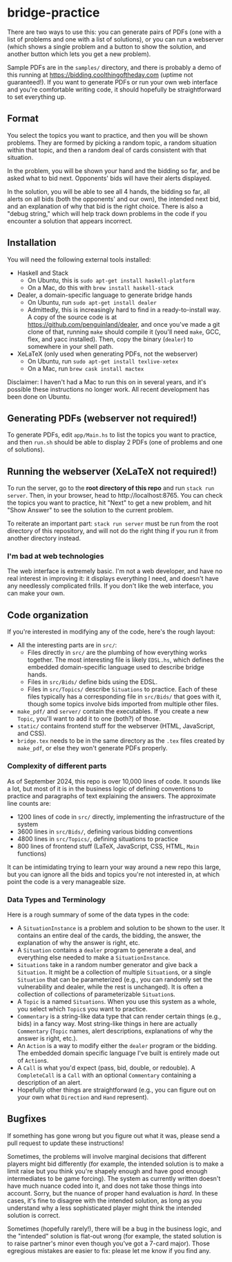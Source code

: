 # bridge-practice

There are two ways to use this: you can generate pairs of PDFs (one with a list
of problems and one with a list of solutions), or you can run a webserver (which
shows a single problem and a button to show the solution, and another button
which lets you get a new problem).

Sample PDFs are in the `samples/` directory, and there is probably a demo of
this running at https://bidding.coolthingoftheday.com (uptime not guaranteed!).
If you want to generate PDFs or run your own web interface and you're
comfortable writing code, it should hopefully be straightforward to set
everything up.

## Format

You select the topics you want to practice, and then you will be shown problems.
They are formed by picking a random topic, a random situation within that topic,
and then a random deal of cards consistent with that situation.

In the problem, you will be shown your hand and the bidding so far, and be asked
what to bid next. Opponents' bids will have their alerts displayed.

In the solution, you will be able to see all 4 hands, the bidding so far, all
alerts on all bids (both the opponents' and our own), the intended next bid, and
an explanation of why that bid is the right choice. There is also a "debug
string," which will help track down problems in the code if you encounter a
solution that appears incorrect.

## Installation

You will need the following external tools installed:
- Haskell and Stack
  - On Ubuntu, this is `sudo apt-get install haskell-platform`
  - On a Mac, do this with `brew install haskell-stack`
- Dealer, a domain-specific language to generate bridge hands
  - On Ubuntu, run `sudo apt-get install dealer`
  - Admittedly, this is increasingly hard to find in a ready-to-install way. A
    copy of the source code is at https://github.com/penguinland/dealer, and
    once you've made a git clone of that, running `make` should compile it
    (you'll need `make`, GCC, flex, and yacc installed). Then, copy the binary
    (`dealer`) to somewhere in your shell path.
- XeLaTeX (only used when generating PDFs, not the webserver)
  - On Ubuntu, run `sudo apt-get install texlive-xetex`
  - On a Mac, run `brew cask install mactex`

Disclaimer: I haven't had a Mac to run this on in several years, and it's
possible these instructions no longer work. All recent development has been done
on Ubuntu.

## Generating PDFs (webserver not required!)

To generate PDFs, edit `app/Main.hs` to list the topics you want to practice,
and then `run.sh` should be able to display 2 PDFs (one of problems and one of
solutions).

## Running the webserver (XeLaTeX not required!)

To run the server, go to the **root directory of this repo** and run `stack run
server`. Then, in your browser, head to http://localhost:8765. You can check
the topics you want to practice, hit "Next" to get a new problem, and hit "Show
Answer" to see the solution to the current problem.

To reiterate an important part: `stack run server` must be run from the root
directory of this repository, and will not do the right thing if you run it from
another directory instead.

### I'm bad at web technologies

The web interface is extremely basic. I'm not a web developer, and have no real
interest in improving it: it displays everything I need, and doesn't have any
needlessly complicated frills. If you don't like the web interface, you can make
your own.

## Code organization

If you're interested in modifying any of the code, here's the rough layout:
- All the interesting parts are in `src/`:
  - Files directly in `src/` are the plumbing of how everything works together.
    The most interesting file is likely `EDSL.hs`, which defines the embedded
    domain-specific language used to describe bridge hands.
  - Files in `src/Bids/` define bids using the EDSL.
  - Files in `src/Topics/` describe `Situations` to practice. Each of these
    files typically has a corresponding file in `src/Bids/` that goes with it,
    though some topics involve bids imported from multiple other files.
- `make_pdf/` and `server/` contain the executables. If you create a new
  `Topic`, you'll want to add it to one (both?) of those.
- `static/` contains frontend stuff for the webserver (HTML, JavaScript, and
  CSS).
- `bridge.tex` needs to be in the same directory as the `.tex` files created by
  `make_pdf`, or else they won't generate PDFs properly.

### Complexity of different parts

As of September 2024, this repo is over 10,000 lines of code. It sounds like a
lot, but most of it is in the business logic of defining conventions to practice
and paragraphs of text explaining the answers. The approximate line counts are:
- 1200 lines of code in `src/` directly, implementing the infrastructure of the
  system
- 3600 lines in `src/Bids/`, defining various bidding conventions
- 4800 lines in `src/Topics/`, defining situations to practice
- 800 lines of frontend stuff (LaTeX, JavaScript, CSS, HTML, `Main` functions)

It can be intimidating trying to learn your way around a new repo this large,
but you can ignore all the bids and topics you're not interested in, at which
point the code is a very manageable size.

### Data Types and Terminology

Here is a rough summary of some of the data types in the code:
- A `SituationInstance` is a problem and solution to be shown to the user. It
  contains an entire deal of the cards, the bidding, the answer, the explanation
  of why the answer is right, etc.
- A `Situation` contains a `dealer` program to generate a deal, and everything
  else needed to make a `SituationInstance`.
- `Situations` take in a random number generator and give back a `Situation`.
  It might be a collection of multiple `Situation`s, or a single `Situation`
  that can be parameterized (e.g., you can randomly set the vulnerability and
  dealer, while the rest is unchanged). It is often a collection of collections
  of parameterizable `Situation`s.
- A `Topic` is a named `Situations`. When you use this system as a whole, you
  select which `Topic`s you want to practice.
- `Commentary` is a string-like data type that can render certain things (e.g.,
  bids) in a fancy way. Most string-like things in here are actually
  `Commentary` (`Topic` names, alert descriptions, explanations of why the
  answer is right, etc.).
- An `Action` is a way to modify either the `dealer` program or the bidding.
  The embedded domain specific language I've built is entirely made out of
  `Action`s.
- A `Call` is what you'd expect (pass, bid, double, or redouble). A
  `CompleteCall` is a `Call` with an optional `Commentary` containing a
  description of an alert.
- Hopefully other things are straightforward (e.g., you can figure out on your
  own what `Direction` and `Hand` represent).

## Bugfixes

If something has gone wrong but you figure out what it was, please send a pull
request to update these instructions!

Sometimes, the problems will involve marginal decisions that different players
might bid differently (for example, the intended solution is to make a limit
raise but you think you're shapely enough and have good enough intermediates to
be game forcing). The system as currently written doesn't have much nuance coded
into it, and does not take those things into account. Sorry, but the nuance of
proper hand evaluation is _hard._ In these cases, it's fine to disagree with the
intended solution, as long as you understand why a less sophisticated player
might think the intended solution is correct.

Sometimes (hopefully rarely!), there will be a bug in the business logic, and
the "intended" solution is flat-out wrong (for example, the stated solution is
to raise partner's minor even though you've got a 7-card major). Those egregious
mistakes are easier to fix: please let me know if you find any.
